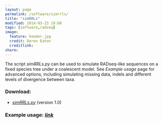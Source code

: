 ```yaml
---
layout: page
permalink: /software/simrrls/
title: "simRRLs"
modified: 2014-03-23 19:08
tags: [software,radseq]
image:
  feature: header.jpg
  credit: Deren Eaton
  creditlink: 
share: 
---
```


The script _simRRLs.py_ can be used to simulate RADseq-like sequences on a fixed species 
tree under a coalescent model. See _Example usage_ page for advanced options, including
simulating missing data, indels and different levels of divergence between taxa. 

### Download:  
+ [_simRRLs.py_](/downloads/simRRLs.py) (version 1.0)

### Example usage: [_link_](/phylogenetics/simulating-radseq-data-on-a-fixed-tree/)




